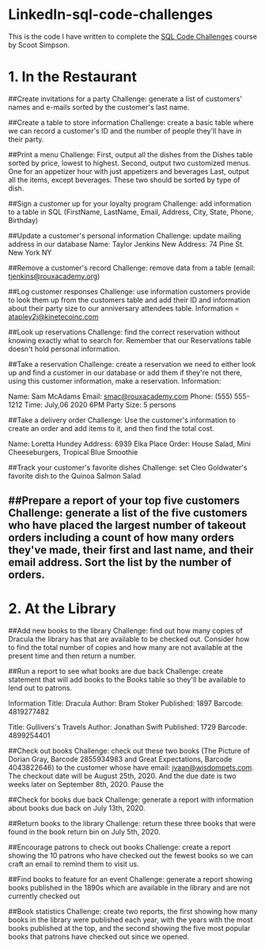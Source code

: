 # LinkedIn-sql-code-challenges

This is the code I have written to complete the [SQL Code Challenges](https://www.linkedin.com/learning/sql-code-challenges/) course by Scoot Simpson.

# 1. In the Restaurant

##Create invitations for a party
Challenge: generate a list of customers' names and e-mails sorted by the customer's last name.

##Create a table to store information
Challenge: create a basic table where we can record a customer's ID and the number of people they'll have in their party.

##Print a menu
Challenge: 
First, output all the dishes from the Dishes table sorted by price, lowest to highest.
Second, output two customized menus. One for an appetizer hour with just appetizers and beverages
Last, output all the items, except beverages. These two should be sorted by type of dish. 

##Sign a customer up for your loyalty program
Challenge: add information to a table in SQL (FirstName, LastName, Email, Address, City, State, Phone, Birthday)

##Update a customer's personal information
Challenge: update mailing address in our database
Name: Taylor Jenkins
New Address: 74 Pine St. New York NY

##Remove a customer's record
Challenge: remove data from a table (email: tjenkins@rouxacademy.org)

##Log customer responses
Challenge: use information customers provide to look them up from the customers table and add their ID and information about their party size to our anniversary attendees table. 
Information = atapley2j@kinetecoinc.com

##Look up reservations
Challenge: find the correct reservation without knowing exactly what to search for. Remember that our Reservations table doesn't hold personal information.

##Take a reservation
Challenge: create a reservation we need to either look up and find a customer in our database or add them if they're not there, using this customer information, make a reservation. 
Information:

Name: Sam McAdams
Email: smac@rouxacademy.com
Phone: (555) 555-1212
Time: July,06 2020 6PM
Party Size: 5 persons

##Take a delivery order
Challenge: Use the customer's information to create an order and add items to it, and then find the total cost.

Name: Loretta Hundey
Address: 6939 Elka Place
Order: House Salad, Mini Cheeseburgers, Tropical Blue Smoothie

##Track your customer's favorite dishes
Challenge: set Cleo Goldwater's favorite dish to the Quinoa Salmon Salad

##Prepare a report of your top five customers
Challenge: generate a list of the five customers who have placed the largest number of takeout orders including a count of how many orders they've made, their first and last name, and their email address. Sort the list by the number of orders. 
----

# 2. At the Library

##Add new books to the library
Challenge: find out how many copies of Dracula the library has that are available to be checked out. Consider how to find the total number of copies and how many are not available at the present time and then return a number.

##Run a report to see what books are due back
Challenge: create statement that will add books to the Books table so they'll be available to lend out to patrons. 

Information
Title: Dracula
Author: Bram Stoker
Published: 1897
Barcode: 4819277482

Title: Gullivers's Travels
Author: Jonathan Swift
Published: 1729
Barcode: 4899254401

##Check out books
Challenge: check out these two books (The Picture of Dorian Gray, Barcode 2855934983 and Great Expectations, Barcode 4043822646) to the customer whose have email: jvaan@wisdompets.com. The checkout date will be August 25th, 2020. And the due date is two weeks later on September 8th, 2020. Pause the 

##Check for books due back
Challenge: generate a report with information about books due back on July 13th, 2020. 

##Return books to the library
Challenge: return these three books that were found in the book return bin on July 5th, 2020. 

##Encourage patrons to check out books
Challenge: create a report showing the 10 patrons who have checked out the fewest books so we can craft an email to remind them to visit us. 

##Find books to feature for an event
Challenge: generate a report showing books published in the 1890s which are available in the library and are not currently checked out

##Book statistics
Challenge: create two reports, the first showing how many books in the library were published each year, with the years with the most books published at the top, and the second showing the five most popular books that patrons have checked out since we opened. 

